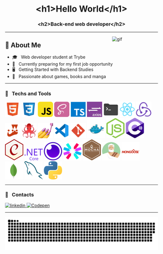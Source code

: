 <h1 align="center">&lt;h1>Hello World&lt;/h1&gt;</h1>
<h3 align="center">&lt;h2>Back-end web developer&lt;/h2&gt;</h3>

---

<img width="30%" align="right" src="https://c.tenor.com/P5DB2iGAecsAAAAi/peach-cat.gif" alt="gif"/>
<div align="left">
<h2>📑 About Me</h2>

- 🎓 &nbsp; Web developer student at Trybe
- 💼 &nbsp; Currently preparing for my first job opportunity
- 🖥️ &nbsp; Getting Started with Backend Studies
- 🔖 &nbsp; Passionate about games, books and manga
</div>

---

<h3>💾 &nbsp; Techs and Tools</h3>
<p>
  <img width="50px" src="/assets/file_type_html_icon_130541.svg"/>
  <img width="50px" src="/assets/file_type_css_icon_130661.svg"/>
  <img width="50px" src="/assets/javascript_icon_130900.svg"/>
  <img width="50px" src="/assets/sass_icon_130835.svg"/>
  <img width="50px" src="/assets/typescript_plain_logo_icon_146316.svg"/>
  <img width="50px" src="/assets/axios.jpg"/>
  <img width="50px" src="/assets/folder_shell_icon_161282.svg"/>
  <img width="50px" src="/assets/react_original_logo_icon_146374.svg"/>
  <img width="50px" src="/assets/redux_original_logo_icon_146365.svg"/>
  <img width="50px" src="/assets/file_type_jest_icon_130514.svg"/>
  <img width="50px" src="/assets/rtl.png"/>
  <img width="50px" src="/assets/styled.png"/>
  <img width="50px" src="/assets/file_type_vscode_icon_130084.svg"/>
  <img width="50px" src="/assets/file_type_git_icon_130581.svg"/>
  <img width="60px" src="/assets/file_type_docker_icon_130643.svg"/>
  <img width="60px" src="/assets/nodejs-icon.svg"/>
  <img width="60px" src="/assets/c-sharp.svg"/>
  <img width="60px" src="/assets/chai.svg"/>
  <img width="60px" src="/assets/dot-net-core-7.svg"/>
  <img width="60px" src="/assets/insomnia-seeklogo.com.svg"/>
  <img width="60px" src="/assets/jwt-3.svg"/>
  <img width="60px" src="/assets/mocha-1.svg"/>
  <img width="60px" src="/assets/sinon.png"/>
  <img width="60px" src="/assets/mongoose-1.svg"/>
  <img width="60px" src="/assets/mongodb-icon-1.svg"/>
  <img width="60px" src="/assets/mysql-6.svg"/>
  <img width="60px" src="/assets/python-5.svg"/>
</p>

---

<h3>📱 &nbsp; Contacts</h3>
<p>
  <a href="https://www.linkedin.com/in/breno5g/">
    <img src="https://img.shields.io/badge/LinkedIn-breno5g?style=for-the-badge&logo=linkedin&logoColor=white" alt='linkedin' />
  </a>
  <a href="https://codepen.io/breno5g/">
    <img src="https://img.shields.io/badge/Codepen-breno5g?style=for-the-badge&logo=codepen&logoColor=white" alt='Codepen' />
  </a>
</p>

---

<!-- <div>
  <a href="https://github.com/breno5g">
  <img height="180em"   align="center" src="https://github-readme-stats.vercel.app/api?username=breno5g&show_icons=true&theme=jolly&include_all_commits=true&count_private=true"/>
  <img height="180em"  align="center" src="https://github-readme-stats.vercel.app/api/top-langs/?username=breno5g&&layout=compact&hide=shell&theme=jolly"/>
</div> -->

![Snake animation](https://github.com/breno5g/breno5g/blob/output/github-contribution-grid-snake.svg)

<!-- [![instagram](https://github.com/breno5g/breno5g/blob/main/svg/instagram.svg)](https://www.instagram.com/breno.json/?hl=pt-br)
[![Telegram](https://github.com/breno5g/breno5g/blob/main/svg/telegram.svg)](https://t.me/breno5g)
[![Linkedin](https://github.com/breno5g/breno5g/blob/main/svg/linkedin.svg)](https://www.linkedin.com/in/breno-santos-80748614a/) -->

